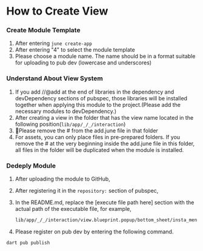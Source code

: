 # How to Create View

### Create Module Template

1. After entering `june create-app`
2. After entering "4" to select the module template
3. Please choose a module name. The name should be in a format suitable for uploading to pub dev (lowercase and underscores)



### Understand About View System

1. If you add //@add at the end of libraries in the dependency and devDependency sections of pubspec, those libraries will be installed together when applying this module to the project.(Please add the necessary modules to devDependency.)
2. After creating a view in the folder that has the view name located in the following position(`lib/app/_/_/interaction`)
3. Please remove the # from the add.june file in that folder
4. For assets, you can only place files in pre-prepared folders. If you remove the # at the very beginning inside the add.june file in this folder, all files in the folder will be duplicated when the module is installed.



### Dedeply Module&#x20;

1. After uploading the module to GitHub,
2. After registering it in the `repository:` section of pubspec,
3.  In the README.md, replace the \[execute file path here] section with the actual path of the executable file, for example,&#x20;

    ```bash
    lib/app/_/_/interaction/view.blueprint.popup/bottom_sheet/insta_menu_bottom_sheet/usage.dart
    ```
4. Please register on pub dev by entering the following command.

```
dart pub publish
```

